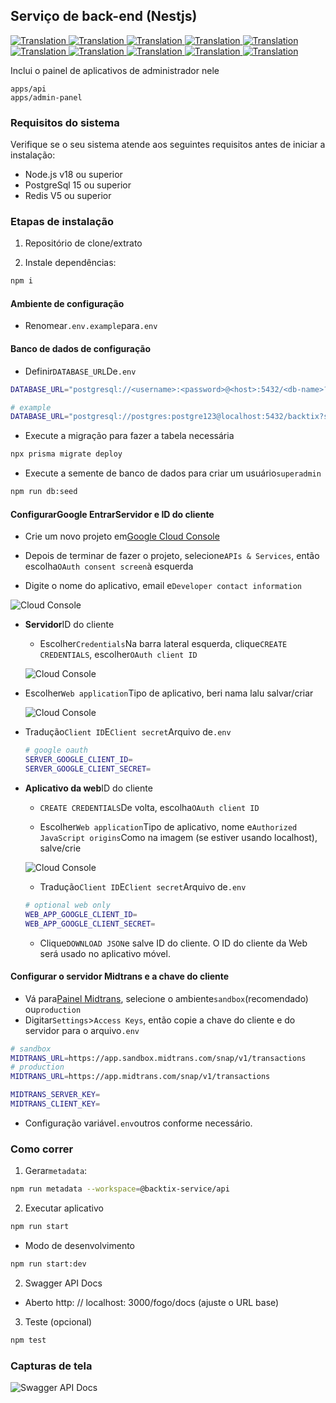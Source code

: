 ## Serviço de back-end (Nestjs)

<a href="./api-service.md">
  <img alt="Translation" src="https://img.shields.io/badge/Bahasa_Indonesia-blue?style=for-the-badge&logo=googletranslate&logoColor=blue&labelColor=white">
</a>
<a href="./api-service.en.md">
  <img alt="Translation" src="https://img.shields.io/badge/English-blue?style=for-the-badge&logo=googletranslate&logoColor=blue&labelColor=white">
</a>
<a href="./api-service.zh-CN.md">
  <img alt="Translation" src="https://img.shields.io/badge/简体中文-blue?style=for-the-badge&logo=googletranslate&logoColor=blue&labelColor=white">
</a>
<a href="./api-service.ja.md">
  <img alt="Translation" src="https://img.shields.io/badge/日本語-blue?style=for-the-badge&logo=googletranslate&logoColor=blue&labelColor=white">
</a>
<a href="./api-service.ar.md">
  <img alt="Translation" src="https://img.shields.io/badge/Arabic_عربي-blue?style=for-the-badge&logo=googletranslate&logoColor=blue&labelColor=white">
</a>
<a href="./api-service.pt.md">
  <img alt="Translation" src="https://img.shields.io/badge/Português-blue?style=for-the-badge&logo=googletranslate&logoColor=blue&labelColor=white">
</a>
<a href="./api-service.es.md">
  <img alt="Translation" src="https://img.shields.io/badge/Español-blue?style=for-the-badge&logo=googletranslate&logoColor=blue&labelColor=white">
</a>
<a href="./api-service.fr.md">
  <img alt="Translation" src="https://img.shields.io/badge/Français-blue?style=for-the-badge&logo=googletranslate&logoColor=blue&labelColor=white">
</a>
<a href="./api-service.vi.md">
  <img alt="Translation" src="https://img.shields.io/badge/Tiếng_Việt-blue?style=for-the-badge&logo=googletranslate&logoColor=blue&labelColor=white">
</a>
<a href="./api-service.hi.md">
  <img alt="Translation" src="https://img.shields.io/badge/Hindi_हिंदी-blue?style=for-the-badge&logo=googletranslate&logoColor=blue&labelColor=white">
</a>

Inclui o painel de aplicativos de administrador nele

    apps/api
    apps/admin-panel

### Requisitos do sistema

Verifique se o seu sistema atende aos seguintes requisitos antes de iniciar a instalação:

-   Node.js v18 ou superior
-   PostgreSql 15 ou superior
-   Redis V5 ou superior

### Etapas de instalação

1.  Repositório de clone/extrato

2.  Instale dependências:

```bash
npm i
```

#### Ambiente de configuração

-   Renomear`.env.example`para`.env`

#### Banco de dados de configuração

-   Definir`DATABASE_URL`De`.env`

```sh
DATABASE_URL="postgresql://<username>:<password>@<host>:5432/<db-name>?schema=public"

# example
DATABASE_URL="postgresql://postgres:postgre123@localhost:5432/backtix?schema=public"
```

-   Execute a migração para fazer a tabela necessária

```bash
npx prisma migrate deploy
```

-   Execute a semente de banco de dados para criar um usuário`superadmin`

```bash
npm run db:seed
```

#### Configurar**Google Entrar**Servidor e ID do cliente

-   Crie um novo projeto em[Google Cloud Console](https://console.cloud.google.com/projectcreate)

-   Depois de terminar de fazer o projeto, selecione`APIs & Services`, então escolha`OAuth consent screen`à esquerda

-   Digite o nome do aplicativo, email e`Developer contact information`

![Cloud Console](/assets/Screenshot_1.png)

-   **Servidor**ID do cliente

    -   Escolher`Credentials`Na barra lateral esquerda, clique`CREATE CREDENTIALS`, escolher`OAuth client ID`

    ![Cloud Console](/assets/Screenshot_2.png)


-   Escolher`Web application`Tipo de aplicativo, beri nama lalu salvar/criar

    ![Cloud Console](/assets/Screenshot_3.png)

-   Tradução`Client ID`E`Client secret`Arquivo de`.env`

    ```sh
    # google oauth
    SERVER_GOOGLE_CLIENT_ID=
    SERVER_GOOGLE_CLIENT_SECRET=
    ```

-   **Aplicativo da web**ID do cliente

    -   `CREATE CREDENTIALS`De volta, escolha`OAuth client ID`

    -   Escolher`Web application`Tipo de aplicativo, nome e`Authorized JavaScript origins`Como na imagem (se estiver usando localhost), salve/crie

    ![Cloud Console](/assets/Screenshot_4.png)

    -   Tradução`Client ID`E`Client secret`Arquivo de`.env`

    ```sh
    # optional web only
    WEB_APP_GOOGLE_CLIENT_ID=
    WEB_APP_GOOGLE_CLIENT_SECRET=
    ```

    -   Clique`DOWNLOAD JSON`e salve ID do cliente. O ID do cliente da Web será usado no aplicativo móvel.

#### Configurar o servidor Midtrans e a chave do cliente

-   Vá para[Painel Midtrans](https://dashboard.midtrans.com/), selecione o ambiente`sandbox`(recomendado) ou`production`
-   Digitar`Settings`>`Access Keys`, então copie a chave do cliente e do servidor para o arquivo`.env`

```sh
# sandbox
MIDTRANS_URL=https://app.sandbox.midtrans.com/snap/v1/transactions
# production
MIDTRANS_URL=https://app.midtrans.com/snap/v1/transactions

MIDTRANS_SERVER_KEY=
MIDTRANS_CLIENT_KEY=
```

-   Configuração variável`.env`outros conforme necessário.

### Como correr

1.  Gerar`metadata`:

```bash
npm run metadata --workspace=@backtix-service/api
```

2.  Executar aplicativo

```bash
npm run start
```

-   Modo de desenvolvimento

```bash
npm run start:dev
```

2.  Swagger API Docs

-   Aberto http&#x3A; // localhost: 3000/fogo/docs (ajuste o URL base)

3.  Teste (opcional)

```bash
npm test
```

### Capturas de tela

![Swagger API Docs](/assets/swagger.png)
